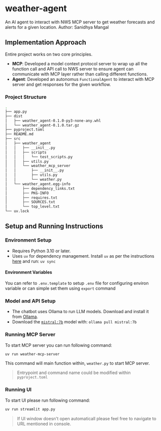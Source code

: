 # weather-agent
An AI agent to interact with NWS MCP server to get weather forecasts and alerts for a given location.
Author: Sanidhya Mangal

## Implementation Approach
Entire project works on two core principles.
- **MCP**: Developed a model context protocol server to wrap up all the function call and API call to NWS server to ensure agent can communicate with MCP layer rather than calling different functions.
- **Agent**: Developed an autonomus `FunctionalAgent` to interact with MCP server and get responses for the given workflow.

### Project Structure
```sh
.
├── app.py
├── dist
│   ├── weather_agent-0.1.0-py3-none-any.whl
│   └── weather_agent-0.1.0.tar.gz
├── pyproject.toml
├── README.md
├── src
│   ├── weather_agent
│   │   ├── __init__.py
│   │   ├── scripts
│   │   │   └── test_scripts.py
│   │   ├── utils.py
│   │   └── weather_mcp_server
│   │       ├── __init__.py
│   │       ├── utils.py
│   │       └── weather.py
│   └── weather_agent.egg-info
│       ├── dependency_links.txt
│       ├── PKG-INFO
│       ├── requires.txt
│       ├── SOURCES.txt
│       └── top_level.txt
└── uv.lock
```

## Setup and Running Instructions

### Environment Setup
- Requires Python 3.10 or later.
- Uses `uv` for dependency management. Install `uv` as per the instructions [here](https://docs.astral.sh/uv/) and run:
  `uv sync`

#### Environment Variables
You can refer to `.env.template` to setup `.env` file for configuring environ variable or can simple set them using `export` command

### Model and API Setup
- The chatbot uses Ollama to run LLM models. Download and install it from [Ollama](https://ollama.com).
- Download the [`mistral:7b`](https://ollama.com/library/mistral) model with:
  `ollama pull mistral:7b`

### Running MCP Server
To start MCP server you can run following command:
```sh
uv run weather-mcp-server
```

This command will main function within, `weather.py` to start MCP server. 
>Entrypoint and command name could be modified within `pyproject.toml`

### Running UI
To start UI please run following command:
```sh
uv run streamlit app.py
```
> If UI window doesn't open automaticall please feel free to navigate to URL mentioned in console.
